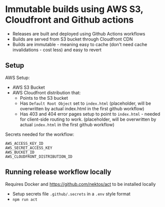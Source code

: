 # Immutable builds using AWS S3, Cloudfront and Github actions

- Releases are built and deployed using Github Actions workflows
- Builds are served from S3 bucket through Cloudfront CDN
- Builds are immutable - meaning easy to cache (don't need cache invalidations - cost less) and easy to revert

## Setup

AWS Setup:
- AWS S3 Bucket
- AWS Cloudfront distribution that:
  - Points to the S3 bucket
  - Has `Default Root Object` set to `index.html` (placeholder, will be overwritten by actual index.html in the first github workflow)
  - Has 403 and 404 error pages setup to point to `index.html` - needed for client-side routing to work. (placeholder, will be overwritten by actual `index.html` in the first github workflow)

Secrets needed for the workflow:

```
AWS_ACCESS_KEY_ID
AWS_SECRET_ACCESS_KEY
AWS_BUCKET_ID
AWS_CLOUDFRONT_DISTRIBUTION_ID
```

## Running release workflow locally

Requires Docker and https://github.com/nektos/act to be installed locally
- Setup secrets file `.github/.secrets` in a `.env` style format
- `npm run act`
